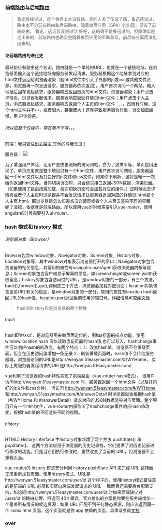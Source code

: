 ### 前端路由与后端路由
>鲁迅曾经说过，这个世界上本没有路，走的人多了便成了路，鲁迅还说过，路由本不分前端路由和后端路由，随着单页应用（SPA）的出现，便有了前端路由。
鲁迅：这话我没说过:sweat:
好吧，这的确不是鲁迅说的，但路确实是走出来的，前端路由也确实是随着单页应用的不断普及，前后端分离而演化出来的。

#### 论前端路由的进化史
最开始只有路由这个名词，路由就是一个单纯的URL，也就是一个链接地址，在浏览器里输入这个链接地址向服务器发起请求，服务器根据这个地址拿到对应的html文件返回给浏览器渲染（若html文件中引入了外部的js或css或其他文件资源，浏览器再一次发送请求，服务器再依次返回）。用户首次访问一个网站，输入地址后回车发起请求，服务器响应返回首页的html文件，浏览器渲染；用户点击详情页，浏览器发起请求，服务器响应返回详情页html文件；用户点击个人主页，浏览器发起请求，服务器响应返回个人主页的html文件......，然而有时候，这个html文件并不小，或者很大，甚至庞大！这就导致服务器负荷重，页面加载缓慢，用 户体验差。
###### 所以这整个过程中，存在着不平等。。。
前端：我只管往出丢路由,其他的与我无瓜！

服务器： ![](https://user-gold-cdn.xitu.io/2019/6/29/16ba247120f2dfc8?w=234&h=213&f=png&s=45593)

为了增强用户体验，让用户更快更流畅的访问网站，亦为了追求平等，单页应用出现了。单页应用就是整个项目只有一个html文件，用户首次访问网站，服务器返回一个html文件以及打包好的js文件和css文件，如果你不刷新，这将是唯一一次给你返回html文件。当你切换页面时，只会请求接口返回JSON数据，渲染页面。（如果使用了路由按需加载，每次切换页面时会加载对应的组件。）这时候点击详情页或者个人主页时浏览器并不会发送请求让服务器返回对应的详情页.html或个人主页.html。那浏览器是怎么知道点击详情页或者个人主页去渲染不同的界面呢？没错，依据就是前端路由。所以使用vue的时候需要引入vue-router，使用angular的时候需要引入ui-router。


### hash 模式和 history 模式
###### 浏览器对象（Browser）
Browser包含window对象，Navigator对象，Screen对象，History对象，Location对象等，其中window对象表示浏览器打开的窗口；Navigator对象包含浏览器的相关信息，其常用的属性有navigator.userAgent获取浏览器内核等信息；Screen对象包含客户端显示屏幕的信息，如screen.height或screen.width获取宽高；history对象包含访问过的URL，是window对象的一部分，有三个方法，back(),forward(),go(),调用这三个方法，浏览器会加载对应页面；location对象包含当前URL有关的信息，是window对象的一部分，常用的属性有location.hash返回URL的hash值，location.port返回当前使用的端口号。详细信息可查阅[文档](https://www.runoob.com/jsref/obj-window.html)

>hash和history只是浏览器的两个特性

###### hash
hash即‘#/xxx’，是浏览器用来做页面定位的，例如a标签的描点功能，使用 window.location.hash 可以读取当前页面的hash值,也可以写入，hashchange事件可以响应hash的的改变，有两个特点：
	1、改变hash值，浏览器不会重载页面，但会在历史访问里增加一条纪录
	2、刷新重载页面时，hash值不会传给服务器端，浏览器访问的URL是http://wenyan.51easymaster.com/#/WYHome， 实际上向服务器发起请求的URL是http://wenyan.51easymaster.com/

vue利用了浏览器的hash特性实现了前端路由（vue-router hash模式）。
当用户访问http://wenyan.51easymaster.com 时，服务器返回一个html文件（以及打包好的js文件和css文件），当访问 http://wenyan.51easymaster.com/#/WYHome 和http://wenyan.51easymaster.com/#/answerDetail 时浏览器就会根据hash值（#/WYHome 和 #/answerDetail）请求对应的JSON数据渲染对应页面。整个项目只有一个html文件，vue-router内部监听了hashchange事件响应hash值改变，根据hash值的不同渲染不同的视图。



###### history
HTML5 History Interface 中history对象新增了两个方法 pushState() 和 popState()。
这两个方法应用于浏览器的历史记录栈，它们提供了对历史记录进行修改的功能。只是当它们执行修改时，虽然改变了当前的 URL，但浏览器不会重载页面。

vue-router的 history 模式充分利用 history.pushState API 来完成 URL 跳转而无须重新加载页面。使用history模式，URL是http://wenyan.51easymaster.com/user/id 这个样子的，使用history模式要注意的是前端的 URL 必须和实际向后端发起请求的 URL 一致而且还需要后台配置支持，如访问http://wenyan.51easymaster.com/user/id 时如果后端缺少对 /user/id 的路由处理，将返回 404 错误。官方给出的方案是你要在服务端增加一个覆盖所有情况的候选资源：如果 URL 匹配不到任何静态资源，则应该返回同一个 index.html 页面，这个页面就是你 app 依赖的页面。具体请参阅[文档](https://router.vuejs.org/zh/guide/essentials/history-mode.html#%E5%90%8E%E7%AB%AF%E9%85%8D%E7%BD%AE%E4%BE%8B%E5%AD%90)

### over 